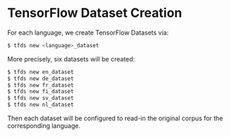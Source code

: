 # TensorFlow Dataset Creation

For each language, we create TensorFlow Datasets via:

```bash
$ tfds new <language>_dataset
```

More precisely, six datasets will be created:

```bash
$ tfds new en_dataset
$ tfds new de_dataset
$ tfds new fr_dataset
$ tfds new fi_dataset
$ tfds new sv_dataset
$ tfds new nl_dataset
```

Then each dataset will be configured to read-in the original corpus for the corresponding language.